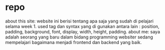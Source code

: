 # repo
about this site: website ini berisi tentang apa saja yang sudah di pelajari selama week 1.
used tag dan syntax yang di gunakan antara lain : position, padding, background, font, display, width, height, padding.
about me: saya adalah seorang yang baru dalam bidang programming websiter sedang mempelajari bagaimana menjadi frontend dan backend yang baik.
